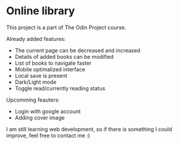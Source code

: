 # Online library

This project is a part of The Odin Project course.

Already added features:
- The current page can be decreased and increased
- Details of added books can be modified
- List of books to navigate faster
- Mobile optimalized interface
- Local save is present
- Dark/Light mode
- Toggle read/currently reading status

Upcomming feauters:
- Login with google account
- Adding cover image

I am still learning web development, so if there is something I could improve, feel free to contact me :)
